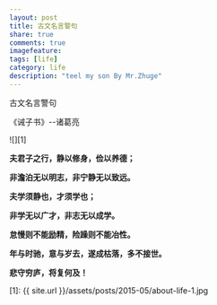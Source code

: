 ```yaml
---
layout: post
title: 古文名言警句
share: true
comments: true
imagefeature:
tags: [life]
category: life
description: "teel my son By Mr.Zhuge"
---
```


古文名言警句

《诫子书》--诸葛亮
<!--more-->


![][1]

**夫君子之行，静以修身，俭以养德；**

**非澹泊无以明志，非宁静无以致远。**

**夫学须静也，才须学也；**

**非学无以广才，非志无以成学。**

**怠慢则不能励精，险躁则不能冶性。**

**年与时驰，意与岁去，遂成枯落，多不接世。**

**悲守穷庐，将复何及！**



[1]: {{ site.url }}/assets/posts/2015-05/about-life-1.jpg